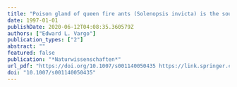 ```yaml
---
title: "Poison gland of queen fire ants (Solenopsis invicta) is the source of a primer pheromone"
date: 1997-01-01
publishDate: 2020-06-12T04:08:35.360579Z
authors: ["Edward L. Vargo"]
publication_types: ["2"]
abstract: ""
featured: false
publication: "*Naturwissenschaften*"
url_pdf: "https://doi.org/10.1007/s001140050435 https://link.springer.com/content/pdf/10.1007%2Fs001140050435.pdf"
doi: "10.1007/s001140050435"
---
```


